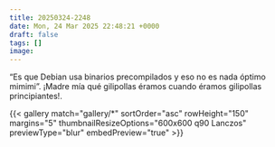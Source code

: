```yaml
---
title: 20250324-2248
date: Mon, 24 Mar 2025 22:48:21 +0000
draft: false
tags: []
image: 
---
```


“Es que Debian usa binarios precompilados y eso no es nada óptimo mimimi”. ¡Madre mía qué gilipollas éramos cuando éramos gilipollas principiantes!.

{{< gallery match="gallery/*" sortOrder="asc" rowHeight="150" margins="5" thumbnailResizeOptions="600x600 q90 Lanczos" previewType="blur" embedPreview="true" >}}

